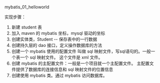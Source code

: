 mybatis_01_helloworld

实现步骤：
1. 新建 student 表
2. 加入 maven 的 mybatis 坐标，mysql 驱动的坐标
3. 创建实体类，Student -- 保存表中的一行数据
4. 创建持久层的 dao 接口，定义操作数据库的方法
5. 创建一个 mybatis 使用的配置文件
    叫做 sql 映射文件，写sql语句的。一般一个表一个 sql 映射文件。
    这个文件是 xml 文件。
6. 创建 mybatis 的主配置文件：一般是一个项目就一个主配置文件。
    主配置文件提供了数据库的连接信息和 sql 映射文件的位置信息
7. 创建使用 mybatis 类。通过 mybatis 访问数据库。 